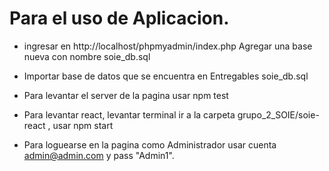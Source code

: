 # Para el uso de Aplicacion.


* ingresar en http://localhost/phpmyadmin/index.php Agregar una base nueva con nombre soie_db.sql

* Importar base de datos que se encuentra en Entregables soie_db.sql 

* Para levantar el server de la pagina usar npm test

* Para levantar react, levantar terminal ir a la carpeta grupo_2_SOIE/soie-react , usar npm start

* Para loguearse en la pagina como Administrador usar cuenta admin@admin.com y pass "Admin1".


